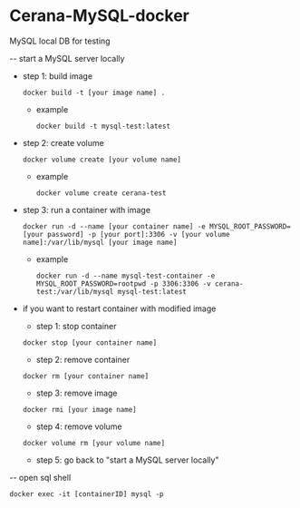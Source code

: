 # Cerana-MySQL-docker
MySQL local DB for testing

-- start a MySQL server locally
* step 1: build image
    ```
    docker build -t [your image name] .
    ```
    * example
        ```
        docker build -t mysql-test:latest
        ```
* step 2: create volume
    ```
    docker volume create [your volume name]
    ```
    * example
        ```
        docker volume create cerana-test
        ```

* step 3: run a container with image
    ```
    docker run -d --name [your container name] -e MYSQL_ROOT_PASSWORD=[your password] -p [your port]:3306 -v [your volume name]:/var/lib/mysql [your image name]
    ```
    * example
        ```
        docker run -d --name mysql-test-container -e MYSQL_ROOT_PASSWORD=rootpwd -p 3306:3306 -v cerana-test:/var/lib/mysql mysql-test:latest
        ```


* if you want to restart container with modified image
    
    * step 1: stop container
    ```
    docker stop [your container name]
    ```

    * step 2: remove container
    ```
    docker rm [your container name]
    ```

    * step 3: remove image
    ```
    docker rmi [your image name]
    ```

    * step 4: remove volume
    ```
    docker volume rm [your volume name]
    ```
    * step 5: go back to "start a MySQL server locally"
    
-- open sql shell
```
docker exec -it [containerID] mysql -p
```
